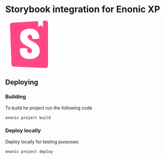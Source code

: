 # Storybook integration for Enonic XP

<img src="https://github.com/ItemConsulting/xp-storybook/raw/main/docs/icon.svg?sanitize=true" width="150">

## Deploying

### Building

To build he project run the following code

```bash
enonic project build
```

### Deploy locally

Deploy locally for testing purposes:

```bash
enonic project deploy
```
